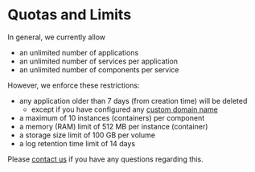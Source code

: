 # Quotas and Limits

In general, we currently allow

* an unlimited number of applications
* an unlimited number of services per application
* an unlimited number of components per service

However, we enforce these restrictions:

* any application older than 7 days (from creation time) will be deleted
  * except if you have configured any [custom domain name](//docs.giantswarm.io/reference/swarm-json/#domains)
* a maximum of 10 instances (containers) per component
* a memory (RAM) limit of 512 MB per instance (container)
* a storage size limit of 100 GB per volume
* a log retention time limit of 14 days

Please [contact us](/contact/) if you have any questions regarding this.
